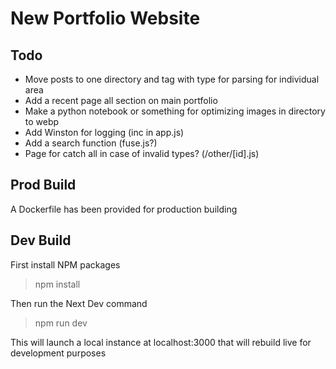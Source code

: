 # New Portfolio Website 

## Todo
- Move posts to one directory and tag with type for parsing for individual area 
- Add a recent page all section on main portfolio 
- Make a python notebook or something for optimizing images in directory to webp
- Add Winston for logging (inc in app.js)
- Add a search function (fuse.js?)
- Page for catch all in case of invalid types? (/other/[id].js)

## Prod Build 
A Dockerfile has been provided for production building 

## Dev Build 
First install NPM packages 

> npm install

Then run the Next Dev command 

> npm run dev

This will launch a local instance at localhost:3000 that will rebuild live for development purposes